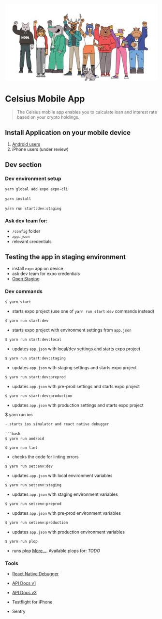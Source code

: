 ![Power to the people](./assets/images/power-to-the-people.png)

# Celsius Mobile App

>The Celsius mobile app enables you to calculate loan and interest rate based on your crypto holdings.

## Install Application on your mobile device

1. [Android users](https://play.google.com/store/apps/details?id=network.celsius.borrower)
2. iPhone users (under review)

## Dev section


### Dev environment setup

```
yarn global add expo expo-cli

yarn install

yarn run start:dev:staging
```

### Ask dev team for:

- `/config` folder
- `app.json`
- relevant credentials

## Testing the app in staging environment

- install `expo` app on device
- ask dev team for expo credentials
- [Open Staging](https://expo.io/@celsiustech/celsius?release-channel=staging)

### Dev commands

```bash
$ yarn start
```
- starts expo project (use one of `yarn run start:dev` commands instead) 

```bash
$ yarn run start:dev
```
- starts expo project with environment settings from `app.json` 


```bash
$ yarn run start:dev:local
```
- updates `app.json` with local/dev settings and starts expo project

```bash
$ yarn run start:dev:staging
```
- updates `app.json` with staging settings and starts expo project

```bash
$ yarn run start:dev:preprod
```
- updates `app.json` with pre-prod settings and starts expo project

```bash
$ yarn run start:dev:production
```
- updates `app.json` with production settings and starts expo project

$ yarn run ios
```
- starts ios simulator and react native debugger

```bash
$ yarn run android
```

```bash
$ yarn run lint
```
- checks the code for linting errors

```bash
$ yarn run set:env:dev
```
- updates `app.json` with local environment variables

```bash
$ yarn run set:env:staging
```
- updates `app.json` with staging environment variables

```bash
$ yarn run set:env:preprod
```
- updates `app.json` with pre-prod environment variables

```bash
$ yarn run set:env:production
```
- updates `app.json` with production environment variables

```bash
$ yarn run plop
```
- runs plop [More...](https://github.com/amwmedia/plop). Available plops for: _TODO_

### Tools

* [React Native Debugger](https://github.com/jhen0409/react-native-debugger)

* [API Docs v1](https://documenter.getpostman.com/view/4207695/celsius/RW1aHzQg#bf6e3009-2736-4a6e-b1a0-c0928c704550) 
* [API Docs v3](https://documenter.getpostman.com/view/4207695/S11RLvpb) 

* Testflight for iPhone
* Sentry
